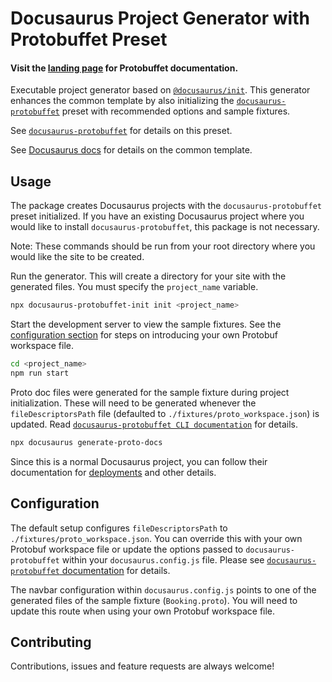 # Docusaurus Project Generator with Protobuffet Preset

#### Visit the [landing page](https://protobuffet.github.io/docusaurus-protobuffet/) for Protobuffet documentation.

Executable project generator based on [`@docusaurus/init`](https://github.com/facebook/docusaurus/tree/master/packages/docusaurus-init). This generator enhances the common template by also initializing the [`docusaurus-protobuffet`](https://github.com/protobuffet/docusaurus-protobuffet/tree/master/packages/docusaurus-protobuffet) preset with recommended options and sample fixtures.

See [`docusaurus-protobuffet`](https://github.com/protobuffet/docusaurus-protobuffet/tree/master/packages/docusaurus-protobuffet#usage) for details on this preset.

See [Docusaurus docs](https://docusaurus.io/docs/next/installation#scaffold-project-website) for details on the common template.

## Usage

The package creates Docusaurus projects with the `docusaurus-protobuffet` preset initialized. If you have an existing Docusaurus project where you would like to install `docusaurus-protobuffet`, this package is not necessary.

Note: These commands should be run from your root directory where you would like the site to be created.

Run the generator. This will create a directory for your site with the generated files. You must specify the `project_name` variable.

```sh
npx docusaurus-protobuffet-init init <project_name>
```

Start the development server to view the sample fixtures. See the [configuration section](#configuration) for steps on introducing your own Protobuf workspace file.

```sh
cd <project_name>
npm run start
```

Proto doc files were generated for the sample fixture during project initialization. These will need to be generated whenever the `fileDescriptorsPath` file (defaulted to `./fixtures/proto_workspace.json`) is updated. Read [`docusaurus-protobuffet CLI documentation`](https://github.com/protobuffet/docusaurus-protobuffet/tree/master/packages/docusaurus-protobuffet#cli-commands) for details.

```sh
npx docusaurus generate-proto-docs
```

Since this is a normal Docusaurus project, you can follow their documentation for [deployments](https://docusaurus.io/docs/next/deployment) and other details.

## Configuration
The default setup configures `fileDescriptorsPath` to `./fixtures/proto_workspace.json`. You can override this with your own Protobuf workspace file or update the options passed to `docusaurus-protobuffet` within your `docusaurus.config.js` file. Please see [`docusaurus-protobuffet` documentation](https://github.com/protobuffet/docusaurus-protobuffet/tree/master/packages/docusaurus-protobuffet#configuration) for details.

The navbar configuration within `docusaurus.config.js` points to one of the generated files of the sample fixture (`Booking.proto`). You will need to update this route when using your own Protobuf workspace file.

## Contributing

Contributions, issues and feature requests are always welcome!
